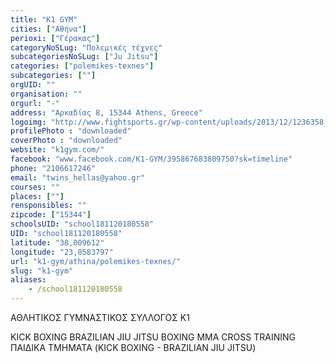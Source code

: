 ```yaml
---
title: "K1 GYM"
cities: ["Αθήνα"]
perioxi: ["Γέρακας"]
categoryNoSLug: "Πολεμικές τέχνες"
subcategoriesNoSLug: ["Ju Jitsu"]
categories: ["polemikes-texnes"]
subcategories: [""]
orgUID: ""
organisation: ""
orgurl: "-"
address: "Αρκαδίας 8, 15344 Athens, Greece"
logoimg: "http://www.fightsports.gr/wp-content/uploads/2013/12/1236358_582586648471185_285329743_n.jpg"
profilePhoto : "downloaded"
coverPhoto : "downloaded"
website: "k1gym.com/"
facebook: "www.facebook.com/K1-GYM/395867683809750?sk=timeline"
phone: "2106617246"
email: "twins_hellas@yahoo.gr"
courses: ""
places: [""]
rensponsibles: ""
zipcode: ["15344"]
schoolsUID: "school181120180558"
UID: "school181120180558"
latitude: "38,009612"
longitude: "23,8583797"
url: "k1-gym/athina/polemikes-texnes/"
slug: "k1-gym"
aliases:
    - /school181120180558
---
```



ΑΘΛΗΤΙΚΟΣ ΓΥΜΝΑΣΤΙΚΟΣ ΣΥΛΛΟΓΟΣ Κ1

KICK BOXING BRAZILIAN JIU JITSU BOXING MMA CROSS TRAINING ΠΑΙΔΙΚΑ ΤΜΗΜΑΤΑ (KICK BOXING - BRAZILIAN JIU JITSU)